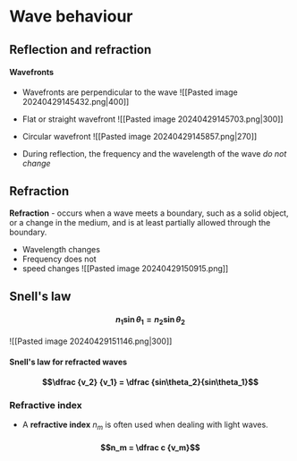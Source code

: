 # Wave behaviour
## Reflection and refraction
#### Wavefronts
- Wavefronts are perpendicular to the wave
![[Pasted image 20240429145432.png|400]]

- Flat or straight wavefront
![[Pasted image 20240429145703.png|300]]

- Circular wavefront
![[Pasted image 20240429145857.png|270]]
- During reflection, the frequency and the wavelength of the wave *do not change*

## Refraction
**Refraction** - occurs when a wave meets a boundary, such as a solid object, or a change in the medium, and is at least partially allowed through the boundary. 
- Wavelength changes
- Frequency does not 
- speed changes
![[Pasted image 20240429150915.png]]

## Snell's law
#### $$n_{1}\sin\theta_{1}=n_{2}\sin\theta_{2}$$
![[Pasted image 20240429151146.png|300]]
#### Snell's law for refracted waves

#### $$\dfrac {v_2} {v_1} = \dfrac {sin\theta_2}{sin\theta_1}$$

### Refractive index
- A **refractive index** $n_m$ is often used when dealing with light waves. 
#### $$n_m = \dfrac c {v_m}$$
